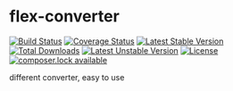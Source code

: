 # flex-converter

[![Build Status](https://travis-ci.org/elnebuloso/flex-converter.svg?branch=master)](https://travis-ci.org/elnebuloso/flex-converter)
[![Coverage Status](https://coveralls.io/repos/github/elnebuloso/flex-converter/badge.svg?branch=master)](https://coveralls.io/github/elnebuloso/flex-converter?branch=master)
[![Latest Stable Version](https://poser.pugx.org/elnebuloso/flex-converter/version)](https://packagist.org/packages/elnebuloso/flex-converter)
[![Total Downloads](https://poser.pugx.org/elnebuloso/flex-converter/downloads)](https://packagist.org/packages/elnebuloso/flex-converter)
[![Latest Unstable Version](https://poser.pugx.org/elnebuloso/flex-converter/v/unstable)](//packagist.org/packages/elnebuloso/flex-converter)
[![License](https://poser.pugx.org/elnebuloso/flex-converter/license)](https://packagist.org/packages/elnebuloso/flex-converter)
[![composer.lock available](https://poser.pugx.org/elnebuloso/flex-converter/composerlock)](https://packagist.org/packages/elnebuloso/flex-converter)

different converter, easy to use